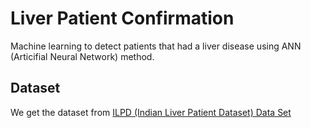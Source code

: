 # Liver Patient Confirmation
Machine learning to detect patients that had a liver disease using ANN (Articifial Neural Network) method.

## Dataset
We get the dataset from [ILPD (Indian Liver Patient Dataset) Data Set][1]

 [1]:https://archive.ics.uci.edu/ml/datasets/ILPD+(Indian+Liver+Patient+Dataset)

